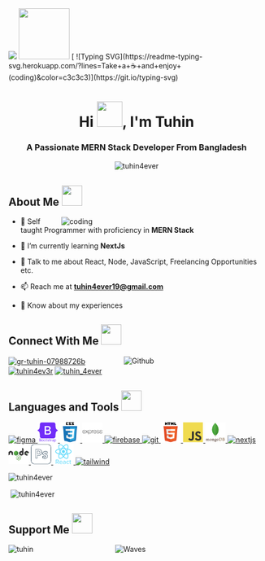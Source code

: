 <img src="https://readme-typing-svg.herokuapp.com/?lines=Hello,&color=c3c3c3"/>
<img  src="https://media.giphy.com/media/RkHFJCWvv0WnUjPX98/giphy.gif" width="100" height="100"/>
[ ![Typing SVG](https://readme-typing-svg.herokuapp.com/?lines=Take+a+☕+and+enjoy+(coding)&color=c3c3c3)](https://git.io/typing-svg)


<h1 align="center">Hi <img src = "https://raw.githubusercontent.com/shakilahmedatik/shakilahmedatik/main/hi.gif" width="50px" height="50px">, I'm Tuhin</h1> 
<h3 align="center">A Passionate MERN Stack Developer From Bangladesh</h3>
<p align="center"><img align="center" src="https://github-readme-streak-stats.herokuapp.com/?user=tuhin4ever&theme=dark&date_format=M%20j%5B%2C%20Y%5D&border=FF4500&ring=FF4500&currStreakNum=F1F1F1&sideNums=E2E0DE&currStreakLabel=FF4E01&sideLabels=FF5600&stroke=FF4500&fire=FE4906&dates=E5E5E5)](https://git.io/streak-stats" alt="tuhin4ever" /></p>


<h2> About Me  <img src = "https://media2.giphy.com/media/ZGHpWzdOEkMKtwLqdc/giphy.gif?cid=ecf05e47a0n3gi1bfqntqmob8g9aid1oyj2wr3ds3mg700bl&rid=giphy.gif" width="40px" height="40px"></h2>
<img align="right" width="400"  src="https://cdn.dribbble.com/users/1162077/screenshots/3848914/programmer.gif" alt="coding" />

- 🔭 Self taught Programmer with proficiency in **MERN Stack**

- 🌱 I’m currently learning **NextJs**

- 💬 Talk to me about React, Node, JavaScript, Freelancing Opportunities etc.

- 📫 Reach me at **tuhin4ever19@gmail.com**

- 📄 Know about my experiences 

<h2>Connect With Me <img src = "https://media2.giphy.com/media/al7grkbrCChTAPEfyh/giphy.gif?cid=ecf05e47a0n3gi1bfqntqmob8g9aid1oyj2wr3ds3mg700bl&rid=giphy.gif" width="40px" height="40px"></h2>  
<img width="55%" align="right" alt="Github" src="https://raw.githubusercontent.com/onimur/.github/master/.resources/git-header.svg" />
<p align="left">
<a href="https://www.linkedin.com/in/tuhin4ever" target="blank"><img align="center" src="https://raw.githubusercontent.com/rahuldkjain/github-profile-readme-generator/master/src/images/icons/Social/linked-in-alt.svg" alt="gr-tuhin-07988726b" height="30" width="40" /></a>
<a href="https://fb.com/tuhin4ev3r" target="blank"><img align="center" src="https://raw.githubusercontent.com/rahuldkjain/github-profile-readme-generator/master/src/images/icons/Social/facebook.svg" alt="tuhin4ev3r" height="30" width="40" /></a>
<a href="https://instagram.com/tuhin_4ever" target="blank"><img align="center" src="https://raw.githubusercontent.com/rahuldkjain/github-profile-readme-generator/master/src/images/icons/Social/instagram.svg" alt="tuhin_4ever" height="30" width="40" /></a>
</p>
<h2>Languages and Tools <img src = "https://media2.giphy.com/media/QssGEmpkyEOhBCb7e1/giphy.gif?cid=ecf05e47a0n3gi1bfqntqmob8g9aid1oyj2wr3ds3mg700bl&rid=giphy.gif" width="40px" height="40px"></h2>  
<p align="left"> <a href="https://www.figma.com/" target="_blank" rel="noreferrer"> <img src="https://www.vectorlogo.zone/logos/figma/figma-icon.svg" alt="figma" width="40" height="40"/> </a> <a href="https://getbootstrap.com" target="_blank" rel="noreferrer"> <img src="https://raw.githubusercontent.com/devicons/devicon/master/icons/bootstrap/bootstrap-plain-wordmark.svg" alt="bootstrap" width="40" height="40"/> </a> <a href="https://www.w3schools.com/css/" target="_blank" rel="noreferrer"> <img src="https://raw.githubusercontent.com/devicons/devicon/master/icons/css3/css3-original-wordmark.svg" alt="css3" width="40" height="40"/> </a> <a href="https://expressjs.com" target="_blank" rel="noreferrer"> <img src="https://raw.githubusercontent.com/devicons/devicon/master/icons/express/express-original-wordmark.svg" alt="express" width="40" height="40"/> </a> <a href="https://firebase.google.com/" target="_blank" rel="noreferrer"> <img src="https://www.vectorlogo.zone/logos/firebase/firebase-icon.svg" alt="firebase" width="40" height="40"/> </a> <a href="https://git-scm.com/" target="_blank" rel="noreferrer"> <img src="https://www.vectorlogo.zone/logos/git-scm/git-scm-icon.svg" alt="git" width="40" height="40"/> </a> <a href="https://www.w3.org/html/" target="_blank" rel="noreferrer"> <img src="https://raw.githubusercontent.com/devicons/devicon/master/icons/html5/html5-original-wordmark.svg" alt="html5" width="40" height="40"/> </a> <a href="https://developer.mozilla.org/en-US/docs/Web/JavaScript" target="_blank" rel="noreferrer"> <img src="https://raw.githubusercontent.com/devicons/devicon/master/icons/javascript/javascript-original.svg" alt="javascript" width="40" height="40"/> </a> <a href="https://www.mongodb.com/" target="_blank" rel="noreferrer"> <img src="https://raw.githubusercontent.com/devicons/devicon/master/icons/mongodb/mongodb-original-wordmark.svg" alt="mongodb" width="40" height="40"/> </a> <a href="https://nextjs.org/" target="_blank" rel="noreferrer"> <img src="https://cdn.worldvectorlogo.com/logos/nextjs-2.svg" alt="nextjs" width="40" height="40"/> </a> <a href="https://nodejs.org" target="_blank" rel="noreferrer"> <img src="https://raw.githubusercontent.com/devicons/devicon/master/icons/nodejs/nodejs-original-wordmark.svg" alt="nodejs" width="40" height="40"/> </a> <a href="https://www.photoshop.com/en" target="_blank" rel="noreferrer"> <img src="https://raw.githubusercontent.com/devicons/devicon/master/icons/photoshop/photoshop-line.svg" alt="photoshop" width="40" height="40"/> </a> <a href="https://reactjs.org/" target="_blank" rel="noreferrer"> <img src="https://raw.githubusercontent.com/devicons/devicon/master/icons/react/react-original-wordmark.svg" alt="react" width="40" height="40"/> </a> <a href="https://tailwindcss.com/" target="_blank" rel="noreferrer"> <img src="https://www.vectorlogo.zone/logos/tailwindcss/tailwindcss-icon.svg" alt="tailwind" width="40" height="40"/> </a> </p>
<p><img  src="https://github-readme-stats.vercel.app/api/top-langs?username=tuhin4ever&theme=transparent&show_icons=true&include_all_commits=true&count_private=true&hide=issues" alt="tuhin4ever" /></p>
<p>&nbsp;<img align="center" src="https://github-readme-stats.vercel.app/api?username=tuhin4ever&theme=midnight-purple&show_icons=true&include_all_commits=true&count_private=true&hide=issues" alt="tuhin4ever" /></p>

<h2>Support Me <img src = "https://media2.giphy.com/media/RJgjFf46V4KVa1l42A/giphy.gif?cid=ecf05e47a0n3gi1bfqntqmob8g9aid1oyj2wr3ds3mg700bl&rid=giphy.gif" width="40px" height="40px"></h2>  
<p><a href="https://www.buymeacoffee.com/tuhin4ever"> <img align="left" src="https://cdn.buymeacoffee.com/buttons/v2/default-yellow.png" height="50" width="210" alt="tuhin" /></a></p>

![Waves](https://raw.githubusercontent.com/shakilahmedatik/shakilahmedatik/36f6082eed9388f5965d96f2fbc917a2cb888c89/wave.svg)



